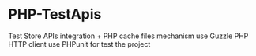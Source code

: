 # PHP-TestApis 
Test Store APIs integration + PHP cache files mechanism 
use Guzzle PHP HTTP client 
use PHPunit for test the project
